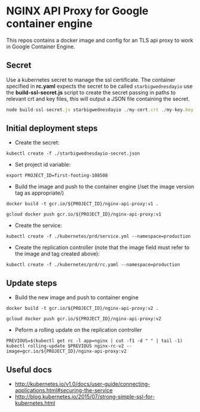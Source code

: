 # NGINX API Proxy for Google container engine
This repos contains a docker image and config for an TLS api proxy to work in Google Container Engine.

## Secret
 Use a kubernetes secret to manage the ssl certificate. The container specified in **rc.yaml** expects the secret to be called `starbigwednesdayio` use the **build-ssl-secret.js** script to create the secret passing in paths to relevant crt and key files, this will output a JSON file containing the secret.

``` javascript
node build-ssl-secret.js starbigwednesdayio ./my-cert.crt ./my-key.key
```

## Initial deployment steps
 - Create the secret:

 ``` shell
 kubectl create -f ./starbigwednesdayio-secret.json
 ```

 - Set project id variable:

 ``` shell
 export PROJECT_ID=first-footing-108508

 ```

 - Build the image and push to the container engine (/set the image version tag as appropriate/)

 ``` shell
 docker build -t gcr.io/${PROJECT_ID}/nginx-api-proxy:v1 .
 ```

 ``` shell
 gcloud docker push gcr.io/${PROJECT_ID}/nginx-api-proxy:v1
 ```

 - Create the service:

 ``` shell
 kubectl create -f ./kubernetes/prd/service.yml --namespace=production
 ```

 - Create the replication controller (note that the image field must refer to the image and tag created above):

 ``` shell
 kubectl create -f ./kubernetes/prd/rc.yaml --namespace=production
 ```

## Update steps
 - Build the new image and push to container engine
 ``` shell
 docker build -t gcr.io/${PROJECT_ID}/nginx-api-proxy:v2 .
 ```
  ``` shell
 gcloud docker push gcr.io/${PROJECT_ID}/nginx-api-proxy:v2
 ```

 - Peform a rolling update on the replication controller
```shell
PREVIOUS=$(kubectl get rc -l app=nginx | cut -f1 -d " " | tail -1)
kubectl rolling-update $PREVIOUS nginx-rc-v2 --image=gcr.io/${PROJECT_ID}/nginx-api-proxy:v2
```

## Useful docs
- http://kubernetes.io/v1.0/docs/user-guide/connecting-applications.html#securing-the-service
- http://blog.kubernetes.io/2015/07/strong-simple-ssl-for-kubernetes.html

